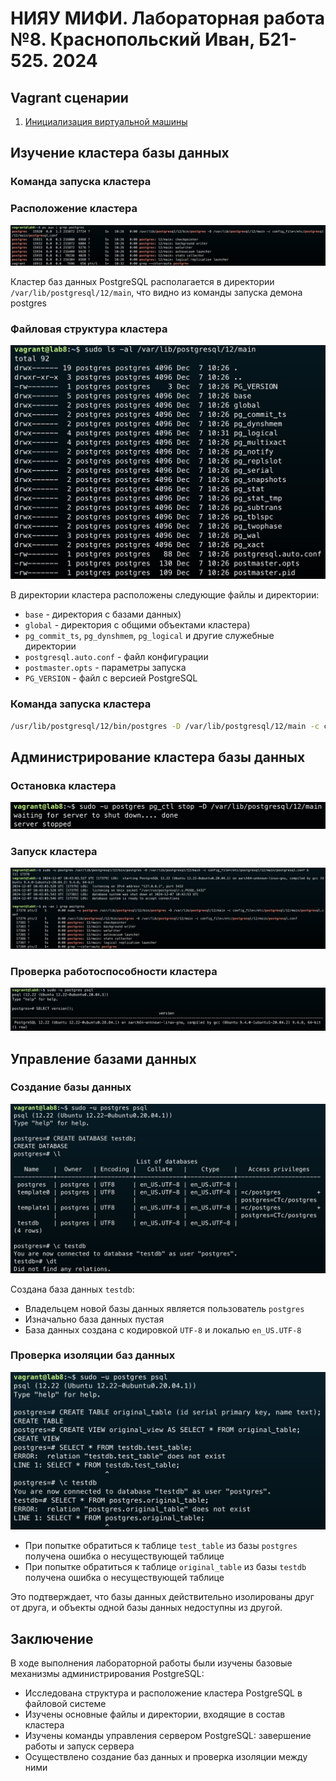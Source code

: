 # НИЯУ МИФИ. Лабораторная работа №8. Краснопольский Иван, Б21-525. 2024

## Vagrant сценарии

1. [Инициализация виртуальной машины](Vagrantfile)

## Изучение кластера базы данных

### Команда запуска кластера

### Расположение кластера

![1.png](assets/1.png)

Кластер баз данных PostgreSQL располагается в директории `/var/lib/postgresql/12/main`, что видно из команды запуска
демона postgres

### Файловая структура кластера

![2.png](assets/2.png)

В директории кластера расположены следующие файлы и директории:

- `base` - директория с базами данных)
- `global` - директория с общими объектами кластера)
- `pg_commit_ts`, `pg_dynshmem`, `pg_logical` и другие служебные директории
- `postgresql.auto.conf` - файл конфигурации
- `postmaster.opts` - параметры запуска
- `PG_VERSION` - файл с версией PostgreSQL

### Команда запуска кластера

```bash
/usr/lib/postgresql/12/bin/postgres -D /var/lib/postgresql/12/main -c config_file=/etc/postgresql/12/main/postgresql.conf
```

## Администрирование кластера базы данных

### Остановка кластера

![3.png](assets/3.png)

### Запуск кластера

![4.png](assets/4.png)

### Проверка работоспособности кластера

![5.png](assets/5.png)

## Управление базами данных

### Создание базы данных

![6.png](assets/6.png)

Создана база данных `testdb`:

- Владельцем новой базы данных является пользователь `postgres`
- Изначально база данных пустая
- База данных создана с кодировкой `UTF-8` и локалью `en_US.UTF-8`

### Проверка изоляции баз данных

![7.png](assets/7.png)

- При попытке обратиться к таблице `test_table` из базы `postgres` получена ошибка о несуществующей таблице
- При попытке обратиться к таблице `original_table` из базы `testdb` получена ошибка о несуществующей таблице

Это подтверждает, что базы данных действительно изолированы друг от друга, и объекты одной базы данных недоступны из
другой.

## Заключение

В ходе выполнения лабораторной работы были изучены базовые механизмы администрирования PostgreSQL:

- Исследована структура и расположение кластера PostgreSQL в файловой системе
- Изучены основные файлы и директории, входящие в состав кластера
- Изучены команды управления сервером PostgreSQL: завершение работы и запуск сервера
- Осуществлено создание баз данных и проверка изоляции между ними
